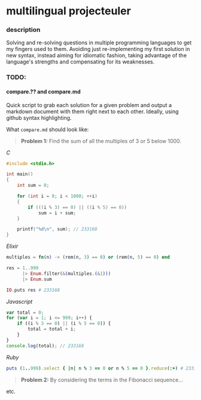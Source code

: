 # multilingual projecteuler

### description

Solving and re-solving questions in multiple programming languages to get my fingers used to them. Avoiding just re-implementing my first solution in new syntax, instead aiming for idiomatic fashion, taking advantage of the language's strengths and compensating for its weaknesses.

### TODO:

#### compare.?? and compare.md

Quick script to grab each solution for a given problem and output a markdown document with them right next to each other. Ideally, using github syntax highlighting.

What `compare.md` should look like:


>**Problem 1:** Find the sum of all the multiples of 3 or 5 below 1000.

*C*
```C
#include <stdio.h>

int main()
{
    int sum = 0;

    for (int i = 0; i < 1000; ++i)
    {
        if (((i % 3) == 0) || ((i % 5) == 0))
            sum = i + sum;
    }

    printf("%d\n", sum); // 233168
}
```

*Elixir*
```elixir
multiples = fn(n) -> (rem(n, 3) == 0) or (rem(n, 5) == 0) end

res = 1..999 
      |> Enum.filter(&(multiples.(&1))) 
      |> Enum.sum

IO.puts res # 233168
```

*Javascript*
```js
var total = 0;
for (var i = 1; i <= 999; i++) {
    if ((i % 3 == 0) || (i % 5 == 0)) {
        total = total + i;
    }
}
console.log(total); // 233168
```

*Ruby*
```ruby
puts (1..999).select { |n| n % 3 == 0 or n % 5 == 0 }.reduce(:+) # 233168
```


>**Problem 2:** By considering the terms in the Fibonacci sequence...

etc.

